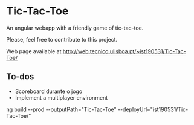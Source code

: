 # Tic-Tac-Toe

An angular webapp with a friendly game of tic-tac-toe.

Please, feel free to contribute to this project.

Web page available at http://web.tecnico.ulisboa.pt/~ist190531/Tic-Tac-Toe/

## To-dos
- Scoreboard durante o jogo
- Implement a multiplayer environment

ng build --prod --outputPath="Tic-Tac-Toe" --deployUrl="ist190531/Tic-Tac-Toe/"

